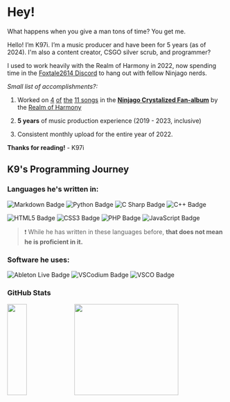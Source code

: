 # Hey!

What happens when you give a man tons of time? You get me.

Hello! I’m K97i. I’m a music producer and have been for 5 years (as of 2024). I'm also a content creator, CSGO silver scrub, and programmer?

I used to work heavily with the Realm of Harmony in 2022, now spending time in the [Foxtale2614 Discord](https://discord.gg/NMjvvthekD) to hang out with fellow Ninjago nerds.

_Small list of accomplishments?:_

  1. Worked on [4](https://www.youtube.com/watch?v=itqw1gI_R7M) [of](https://www.youtube.com/watch?v=w50t7xC3vVY) [the](https://www.youtube.com/watch?v=CEdAEuozJiI) [11 songs](https://www.youtube.com/watch?v=kfefDBrKH34) in the [**Ninjago Crystalized Fan-album**](https://sites.google.com/view/ninjagorealmofharmony/roh-archive/lego-ninjago/roh-fanalbums/season-fanalbums/crystalized) by the [Realm of Harmony](https://www.youtube.com/@R0H)

  2. **5 years** of music production experience (2019 - 2023, inclusive)

  3. Consistent monthly upload for the entire year of 2022.


**Thanks for reading!**
              - K97i
              
## K9's Programming Journey

### Languages he's written in:

![Markdown Badge](https://img.shields.io/badge/Markdown-000?logo=markdown&logoColor=fff&style=flat-square)
![Python Badge](https://img.shields.io/badge/Python-3776AB?logo=python&logoColor=fff&style=flat-square)
![C Sharp Badge](https://img.shields.io/badge/C%20Sharp-239120?logo=csharp&logoColor=fff&style=flat)
![C++ Badge](https://img.shields.io/badge/C%2B%2B-00599C?logo=cplusplus&logoColor=fff&style=flat-square)

![HTML5 Badge](https://img.shields.io/badge/HTML5-E34F26?logo=html5&logoColor=fff&style=flat-square)
![CSS3 Badge](https://img.shields.io/badge/CSS3-1572B6?logo=css3&logoColor=fff&style=flat-square)
![PHP Badge](https://img.shields.io/badge/PHP-777BB4?logo=php&logoColor=fff&style=flat-square)
![JavaScript Badge](https://img.shields.io/badge/JavaScript-F7DF1E?logo=javascript&logoColor=000&style=flat-square)

> ❗ While he has written in these languages before, **that does not mean he is proficient in it.**

### Software he uses:

![Ableton Live Badge](https://img.shields.io/badge/Ableton%20Live-000?logo=abletonlive&logoColor=fff&style=flat-square)
![VSCodium Badge](https://img.shields.io/badge/VSCodium-2F80ED?logo=vscodium&logoColor=fff&style=flat-square)
![VSCO Badge](https://img.shields.io/badge/VSCO-000?logo=vsco&logoColor=fff&style=flat-square)

### GitHub Stats

<html>
  <div>
    <img style="flex-grow: 1; width: 30%; height: 210px" src="https://github.com/K97i/github-stats/raw/master/generated/overview.svg#gh-dark-mode-only" href="https://github.com/jstrieb/github-stats"/>
    <img style="flex-grow: 1; width: 69%; height: 210px" src="https://github.com/K97i/github-stats/raw/master/generated/languages.svg#gh-dark-mode-only" href="https://github.com/jstrieb/github-stats"/>
  </div>
</html>



